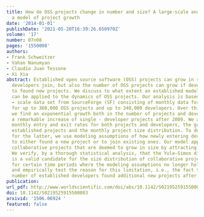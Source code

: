 ```yaml
---
title: How do OSS projects change in number and size? A large-scale analysis to test
  a model of project growth
date: '2014-01-01'
publishDate: '2021-05-20T16:39:26.650970Z'
volume: '17'
number: 07n08
pages: '1550008'
authors:
- Frank Schweitzer
- Vahan Nanumyan
- Claudio Juan Tessone
- Xi Xia
abstract: Established open source software (OSS) projects can grow in size if new
  developers join, but also the number of OSS projects can grow if developers choose
  to found new projects. We discuss to what extent an established model for firm growth
  can be applied to the dynamics of OSS projects. Our analysis is based on a large
  - scale data set from SourceForge (SF) consisting of monthly data for 10 years,
  for up to 360,000 OSS projects and up to 340,000 developers. Over this time period,
  we find an exponential growth both in the number of projects and developers, with
  a remarkable increase of single - developer projects after 2009. We analyze the
  monthly entry and exit rates for both projects and developers, the growth rate of
  established projects and the monthly project size distribution. To derive a prediction
  for the latter, we use modeling assumptions of how newly entering developers choose
  to either found a new project or to join existing ones. Our model applies only to
  collaborative projects that are deemed to grow in size by attracting new developers.
  We verify, by a thorough statistical analysis, that the Yule–Simon distribution
  is a valid candidate for the size distribution of collaborative projects except
  for certain time periods where the modeling assumptions no longer hold. We detect
  and empirically test the reason for this limitation, i.e., the fact that an increasing
  number of established developers found additional new projects after 2009.
publication:
url_pdf: http://www.worldscientific.com/doi/abs/10.1142/S0219525915500083
doi: 10.1142/S0219525915500083
arxivid: '1506.06924 '
featured: false
---
```

